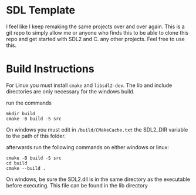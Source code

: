 # SDL Template
I feel like I keep remaking the same projects over and over again. This is a git repo to simply allow me or anyone who finds this
to be able to clone this repo and get started with SDL2 and C. any other projects. Feel free to use this.

# Build Instructions
For Linux you must install `cmake` and `libsdl2-dev`.
The lib and include directories are only necessary for the windows build.

run the commands

```
mkdir build
cmake -B build -S src
```

On windows you must edit in `/build/CMakeCache.txt` the SDL2_DIR variable to the path of this folder.

afterwards run the following commands on either windows or linux:
```
cmake -B build -S src
cd build
cmake --build .
```

On windows, be sure the SDL2.dll is in the same directory as the executable before executing. This file can be found in the lib directory